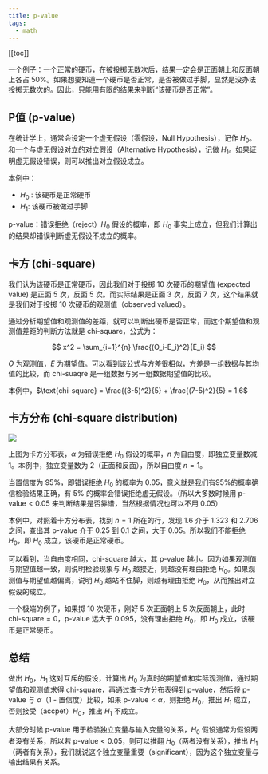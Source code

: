 ```yaml
---
title: p-value
tags:
  - math
---
```


[[toc]]

一个例子：一个正常的硬币，在被投掷无数次后，结果一定会是正面朝上和反面朝上各占 50%。如果想要知道一个硬币是否正常，是否被做过手脚，显然是没办法投掷无数次的。因此，只能用有限的结果来判断“该硬币是否正常”。


## P值 (p-value)

在统计学上，通常会设定一个虚无假设（零假设，Null Hypothesis），记作 $H_0$。和一个与虚无假设对立的对立假设（Alternative Hypothesis），记做 $H_1$。如果证明虚无假设错误，则可以推出对立假设成立。

本例中：
- $H_0$ : 该硬币是正常硬币
- $H_1$: 该硬币被做过手脚


p-value：错误拒绝（reject）$H_0$ 假设的概率，即 $H_0$ 事实上成立，但我们计算出的结果却错误判断虚无假设不成立的概率。

## 卡方 (chi-square)

我们认为该硬币是正常硬币，因此我们对于投掷 10 次硬币的期望值 (expected value) 是正面 5 次，反面 5 次。而实际结果是正面 3 次，反面 7 次，这个结果就是我们对于投掷 10 次硬币的观测值（observed valued）。

通过分析期望值和观测值的差距，就可以判断出硬币是否正常，而这个期望值和观测值差距的判断方法就是 chi-square，公式为：

$$
x^2 = \sum_{i=1}^{n} \frac{(O_i-E_i)^2}{E_i}
$$

$O$ 为观测值，$E$ 为期望值。可以看到该公式与方差很相似，方差是一组数据与其均值的比较，而 chi-suaqre 是一组数据与另一组数据期望值的比较。

本例中，$\text{chi-square} = \frac{(3-5)^2}{5} + \frac{(7-5)^2}{5} = 1.6$


## 卡方分布 (chi-square distribution)

![](/img/posts/zh/2018-09-01/chi-square-distribution.png)

上图为卡方分布表，$\alpha$ 为错误拒绝 $H_0$ 假设的概率，$n$ 为自由度，即独立变量数减 1。本例中，独立变量数为 2（正面和反面），所以自由度 $n = 1$。

当置信度为 95%，即错误拒绝 $H_0$ 的概率为 0.05，意义就是我们有95%的概率确信检验结果正确，有 5% 的概率会错误拒绝虚无假设。（所以大多数时候用 $\text{p-value}<0.05$ 来判断结果是否靠谱，当然根据情况也可以不用 0.05）

本例中，对照着卡方分布表，找到 $n = 1$ 所在的行，发现 1.6 介于 1.323 和 2.706 之间，查出其 p-value 介于 0.25 到 0.1 之间，大于 0.05。所以我们不能拒绝 $H_0$，即 $H_0$ 成立，该硬币是正常硬币。

可以看到，当自由度相同，chi-square 越大，其 p-value 越小。因为如果观测值与期望值越一致，则说明检验现象与 $H_0$ 越接近，则越没有理由拒绝 $H_0$。如果观测值与期望值越偏离，说明 $H_0$ 越站不住脚，则越有理由拒绝 $H_0$，从而推出对立假设的成立。

一个极端的例子，如果掷 10 次硬币，刚好 5 次正面朝上 5 次反面朝上，此时 $\text{chi-square} = 0$，p-value 远大于 0.095，没有理由拒绝 $H_0$，即 $H_0$ 成立，该硬币是正常硬币。

## 总结
做出 $H_0$，$H_1$ 这对互斥的假设，计算出 $H_0$ 为真时的期望值和实际观测值，通过期望值和观测值求得 chi-square，再通过查卡方分布表得到 p-value，然后将 p-value 与 $\alpha$（1 - 置信度）比较，如果 $\text{p-value} < \alpha$，则拒绝 $H_0$，推出 $H_1$ 成立，否则接受（accpet）$H_0$，推出 $H_1$ 不成立。

大部分时候 p-value 用于检验独立变量与输入变量的关系，$H_0$ 假设通常为假设两者没有关系，所以若 $\text{p-value} < 0.05$，则可以推翻 $H_0$（两者没有关系），推出 $H_1$（两者有关系），我们就说这个独立变量重要（significant），因为这个独立变量与输出结果有关系。
